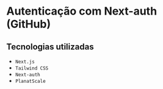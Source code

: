 # Autenticação com Next-auth (GitHub)
## Tecnologias utilizadas

- `Next.js`
- `Tailwind CSS`
- `Next-auth`
- `PlanatScale`
